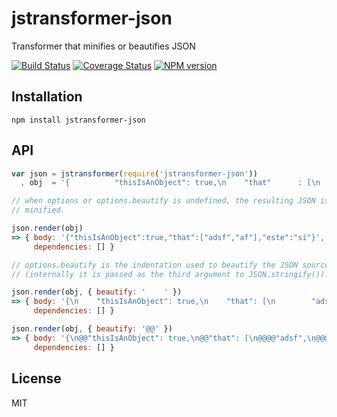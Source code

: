 # jstransformer-json

Transformer that minifies or beautifies JSON

[![Build Status](https://img.shields.io/travis/jstransformers/jstransformer-json/master.svg)](https://travis-ci.org/jstransformers/jstransformer-json)
[![Coverage Status](https://img.shields.io/coveralls/jstransformers/jstransformer-json/master.svg)](https://coveralls.io/r/jstransformers/jstransformer-json?branch=master)
[![NPM version](https://img.shields.io/npm/v/jstransformer-json.svg)](https://www.npmjs.org/package/jstransformer-json)

## Installation

    npm install jstransformer-json

## API

```js
var json = jstransformer(require('jstransformer-json'))
  , obj  = '{          "thisIsAnObject": true,\n    "that"      : [\n        "adsf","af"\n       ],\n    "este": "sí"\n}'

// when options or options.beautify is undefined, the resulting JSON is
// minified.

json.render(obj)
=> { body: '{"thisIsAnObject":true,"that":["adsf","af"],"este":"sí"}',
     dependencies: [] }

// options.beautify is the indentation used to beautify the JSON source
// (internally it is passed as the third argument to JSON.stringify()).

json.render(obj, { beautify: '    ' })
=> { body: '{\n    "thisIsAnObject": true,\n    "that": [\n        "adsf",\n        "af"\n    ],\n    "este": "sí"\n}',
     dependencies: [] }

json.render(obj, { beautify: '@@' })
=> { body: '{\n@@"thisIsAnObject": true,\n@@"that": [\n@@@@"adsf",\n@@@@"af"\n@@],\n@@"este": "sí"\n}',
     dependencies: [] }
```

## License

MIT
